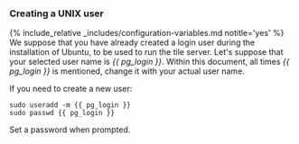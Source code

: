 ### Creating a UNIX user

{% include_relative _includes/configuration-variables.md notitle='yes' %}
We suppose that you have already created a login user during the installation of Ubuntu, to be used to run the tile server. Let's suppose that your selected user name is *{{ pg_login }}*. Within this document, all times *{{ pg_login }}* is mentioned, change it with your actual user name.

If you need to create a new user:

    sudo useradd -m {{ pg_login }}
    sudo passwd {{ pg_login }}

Set a password when prompted.
